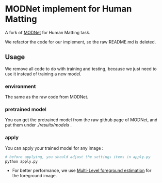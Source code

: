 # MODNet implement for Human Matting

A fork of [MODNet](https://github.com/ZHKKKe/MODNet) for Human Matting task. 

We refactor the code for our implement, so the raw README.md is deleted.



## Usage

We remove all code to do with training and testing, because we just need to use it instead of training a new model.



### environment

The same as the raw code from MODNet.



### pretrained model

You can get the pretrained model from the raw github page of MODNet, and put them under *./results/models* .



### apply

You can apply your trained model for any image : 

```bash
# before applying, you should adjust the settings items in apply.py
python apply.py
```

- For better performance, we use [Multi-Level foreground estimation](https://arxiv.org/abs/2006.14970) for the foreground image.





